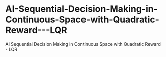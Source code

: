 # AI-Sequential-Decision-Making-in-Continuous-Space-with-Quadratic-Reward---LQR
AI Sequential Decision Making in Continuous Space with Quadratic Reward - LQR

